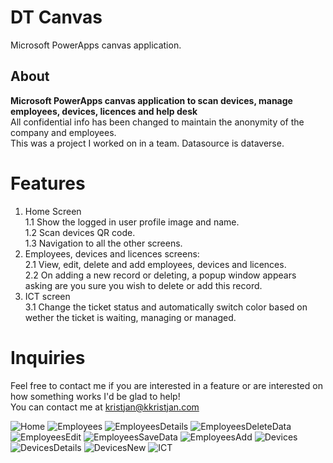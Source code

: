 # DT Canvas
Microsoft PowerApps canvas application.

## About
**Microsoft PowerApps canvas application to scan devices, manage employees, devices, licences and help desk**   
All confidential info has been changed to maintain the anonymity of the company and employees.  
This was a project I worked on in a team. Datasource is dataverse. 

# Features
1. Home Screen   
1.1 Show the logged in user profile image and name.  
1.2 Scan devices QR code.  
1.3 Navigation to all the other screens.
2. Employees, devices and licences screens:  
2.1 View, edit, delete and add employees, devices and licences.   
2.2 On adding a new record or deleting, a popup window appears asking are you sure you wish to delete or add this record.  
3. ICT screen  
3.1 Change the ticket status and automatically switch color based on wether the ticket is waiting, managing or managed. 

# Inquiries
Feel free to contact me if you are interested in a feature or are interested on how something works I'd be glad to help!  
You can contact me at kristjan@kkristjan.com

![Home](https://user-images.githubusercontent.com/83809787/133393392-55660ec1-8dce-41a8-b675-c58f1724eea3.png)
![Employees](https://user-images.githubusercontent.com/83809787/133393401-8d26f433-b06c-4a00-b5f0-e7e6e537d7ea.png)
![EmployeesDetails](https://user-images.githubusercontent.com/83809787/133393418-be89c8c0-6b49-4252-87ee-1858461ae41d.png)
![EmployeesDeleteData](https://user-images.githubusercontent.com/83809787/133393441-abbb1711-d86a-4e6c-93d8-70a616c0cfa4.png)
![EmployeesEdit](https://user-images.githubusercontent.com/83809787/133393446-4be7ea96-9b6d-4a0b-9bb2-c672fdd8df0c.png)
![EmployeesSaveData](https://user-images.githubusercontent.com/83809787/133393461-1e6d60a3-306d-49d7-aa10-b1febebb6ef3.png)
![EmployeesAdd](https://user-images.githubusercontent.com/83809787/133393468-d56bb6cc-6afd-40cf-8992-d5b378981e01.png)
![Devices](https://user-images.githubusercontent.com/83809787/133393567-2977d2db-7a4a-4881-93ff-570ec85cb774.png)
![DevicesDetails](https://user-images.githubusercontent.com/83809787/133393577-bc133cf5-5818-4934-85c9-f0f3a6c510d0.png)
![DevicesNew](https://user-images.githubusercontent.com/83809787/133393593-44ea34d2-bf31-426d-b308-12702aa18083.png)
![ICT](https://user-images.githubusercontent.com/83809787/133415253-cf93a1ed-b95b-443d-a6c5-ee75d6d055ae.png)
